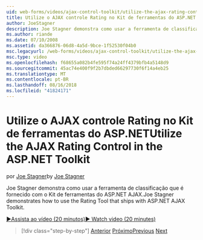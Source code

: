 ```yaml
---
uid: web-forms/videos/ajax-control-toolkit/utilize-the-ajax-rating-control-in-the-aspnet-toolkit
title: Utilize o AJAX controle Rating no Kit de ferramentas do ASP.NET | Microsoft Docs
author: JoeStagner
description: Joe Stagner demonstra como usar a ferramenta de classificação que é fornecido com o Kit de ferramentas do ASP.NET AJAX.
ms.author: riande
ms.date: 07/10/2008
ms.assetid: da366876-06d8-4a5d-9bce-1f52530f04b0
msc.legacyurl: /web-forms/videos/ajax-control-toolkit/utilize-the-ajax-rating-control-in-the-aspnet-toolkit
msc.type: video
ms.openlocfilehash: f68655a082b4fe595f74a24ff4379bfb4a5148d9
ms.sourcegitcommit: 45ac74e400f9f2b7dbded66297730f6f14a4eb25
ms.translationtype: MT
ms.contentlocale: pt-BR
ms.lasthandoff: 08/16/2018
ms.locfileid: "41824171"
---
```

<a name="utilize-the-ajax-rating-control-in-the-aspnet-toolkit"></a><span data-ttu-id="d6513-103">Utilize o AJAX controle Rating no Kit de ferramentas do ASP.NET</span><span class="sxs-lookup"><span data-stu-id="d6513-103">Utilize the AJAX Rating Control in the ASP.NET Toolkit</span></span>
====================
<span data-ttu-id="d6513-104">por [Joe Stagner](https://github.com/JoeStagner)</span><span class="sxs-lookup"><span data-stu-id="d6513-104">by [Joe Stagner](https://github.com/JoeStagner)</span></span>

<span data-ttu-id="d6513-105">Joe Stagner demonstra como usar a ferramenta de classificação que é fornecido com o Kit de ferramentas do ASP.NET AJAX.</span><span class="sxs-lookup"><span data-stu-id="d6513-105">Joe Stagner demonstrates how to use the Rating Tool that ships with ASP.NET AJAX Toolkit.</span></span>

[<span data-ttu-id="d6513-106">&#9654;Assista ao vídeo (20 minutos)</span><span class="sxs-lookup"><span data-stu-id="d6513-106">&#9654; Watch video (20 minutes)</span></span>](https://channel9.msdn.com/Blogs/ASP-NET-Site-Videos/utilize-the-ajax-rating-control-in-the-aspnet-toolkit)

> [!div class="step-by-step"]
> <span data-ttu-id="d6513-107">[Anterior](how-do-i-the-ajax-toolkit-reorder-control.md)
> [Próximo](control-extenders.md)</span><span class="sxs-lookup"><span data-stu-id="d6513-107">[Previous](how-do-i-the-ajax-toolkit-reorder-control.md)
[Next](control-extenders.md)</span></span>
